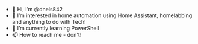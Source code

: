 - 👋 Hi, I’m @dnels842
- 👀 I’m interested in home automation using Home Assistant, homelabbing and anything to do with Tech!
- 🌱 I’m currently learning PowerShell
- 📫 How to reach me - don't!

<!---
dnels842/dnels842 is a ✨ special ✨ repository because its `README.md` (this file) appears on your GitHub profile.
You can click the Preview link to take a look at your changes.
--->
